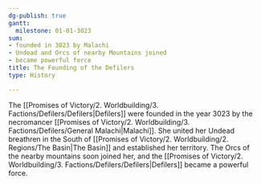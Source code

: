 ```yaml
---
dg-publish: true
gantt:
  milestone: 01-01-3023
sum:
- founded in 3023 by Malachi
- Undead and Orcs of nearby Mountains joined
- became powerful force
title: The Founding of the Defilers
type: History

---
```






The [[Promises of Victory/2. Worldbuilding/3. Factions/Defilers/Defilers\|Defilers]] were founded in the year 3023 by the necromancer [[Promises of Victory/2. Worldbuilding/3. Factions/Defilers/General Malachi\|Malachi]]. She united her Undead breathren in the South of [[Promises of Victory/2. Worldbuilding/2. Regions/The Basin\|The Basin]] and established her territory. The Orcs of the nearby mountains soon joined her, and the [[Promises of Victory/2. Worldbuilding/3. Factions/Defilers/Defilers\|Defilers]] became a powerful force. 